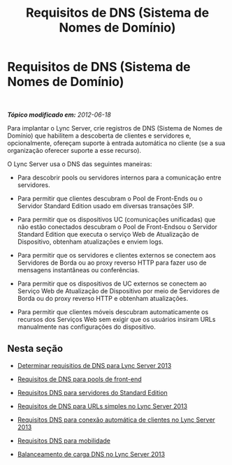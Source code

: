 ﻿---
title: Requisitos de DNS (Sistema de Nomes de Domínio)
TOCTitle: Requisitos de DNS (Sistema de Nomes de Domínio)
ms:assetid: 586cf18e-0080-4eb1-aee5-56843277fdfc
ms:mtpsurl: https://technet.microsoft.com/pt-br/library/Gg398386(v=OCS.15)
ms:contentKeyID: 49306776
ms.date: 05/19/2016
mtps_version: v=OCS.15
ms.translationtype: HT
---

# Requisitos de DNS (Sistema de Nomes de Domínio)

 

_**Tópico modificado em:** 2012-06-18_

Para implantar o Lync Server, crie registros de DNS (Sistema de Nomes de Domínio) que habilitem a descoberta de clientes e servidores e, opcionalmente, ofereçam suporte à entrada automática no cliente (se a sua organização oferecer suporte a esse recurso).

O Lync Server usa o DNS das seguintes maneiras:

  - Para descobrir pools ou servidores internos para a comunicação entre servidores.

  - Para permitir que clientes descubram o Pool de Front-Ends ou o Servidor Standard Edition usado em diversas transações SIP.

  - Para permitir que os dispositivos UC (comunicações unificadas) que não estão conectados descubram o Pool de Front-Endsou o Servidor Standard Edition que executa o serviço Web de Atualização de Dispositivo, obtenham atualizações e enviem logs.

  - Para permitir que os servidores e clientes externos se conectem aos Servidores de Borda ou ao proxy reverso HTTP para fazer uso de mensagens instantâneas ou conferências.

  - Para permitir que os dispositivos de UC externos se conectem ao Serviço Web de Atualização de Dispositivo por meio de Servidores de Borda ou do proxy reverso HTTP e obtenham atualizações.

  - Para permitir que clientes móveis descubram automaticamente os recursos dos Serviços Web sem exigir que os usuários insiram URLs manualmente nas configurações do dispositivo.

## Nesta seção

  - [Determinar requisitios de DNS para Lync Server 2013](lync-server-2013-determine-dns-requirements.md)

  - [Requisitos de DNS para pools de front-end](lync-server-2013-dns-requirements-for-front-end-pools.md)

  - [Requisitos DNS para servidores do Standard Edition](lync-server-2013-dns-requirements-for-standard-edition-servers.md)

  - [Requisitos de DNS para URLs simples no Lync Server 2013](lync-server-2013-dns-requirements-for-simple-urls.md)

  - [Requisitos DNS para conexão automática de clientes no Lync Server 2013](lync-server-2013-dns-requirements-for-automatic-client-sign-in.md)

  - [Requisitos DNS para mobilidade](lync-server-2013-dns-requirements-for-mobility.md)

  - [Balanceamento de carga DNS no Lync Server 2013](lync-server-2013-dns-load-balancing.md)

